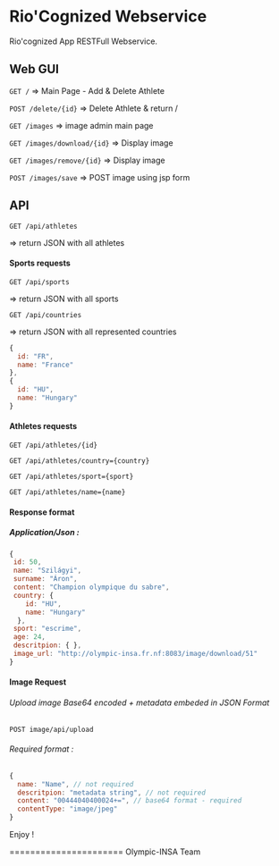Rio'Cognized Webservice
======================

Rio'cognized App RESTFull Webservice. 

## Web GUI
`GET /`
=> Main Page - Add & Delete Athlete

`POST /delete/{id}`
=> Delete Athlete & return /

`GET /images`
 => image admin main page
 
`GET /images/download/{id}`
=> Display image

`GET /images/remove/{id}`
=> Display image

`POST /images/save`
=> POST image using jsp form

## API

`GET /api/athletes`

=> return JSON with all athletes

#### Sports requests

`GET /api/sports`

=> return JSON with all sports

`GET /api/countries`

=> return JSON with all represented countries
```javascript
{
  id: "FR",
  name: "France"
},
{
  id: "HU",
  name: "Hungary"
}
```

#### Athletes requests

`GET /api/athletes/{id}`

`GET /api/athletes/country={country}`

`GET /api/athletes/sport={sport}`

`GET /api/athletes/name={name}`

#### Response format
##### Application/Json :
```javascript
{
 id: 50,
 name: "Szilágyi",
 surname: "Áron",
 content: "Champion olympique du sabre",
 country: {
    id: "HU",
    name: "Hungary"
  },
 sport: "escrime",
 age: 24,
 descritpion: { },
 image_url: "http://olympic-insa.fr.nf:8083/image/download/51"
}
```

#### Image Request

###### Upload image Base64 encoded + metadata embeded in JSON Format
`POST image/api/upload`

###### Required format :
```javascript
{
  name: "Name", // not required
  descritpion: "metadata string", // not required
  content: "00444040400024+=", // base64 format - required
  contentType: "image/jpeg" 
}
```
Enjoy ! 

======================
Olympic-INSA Team

